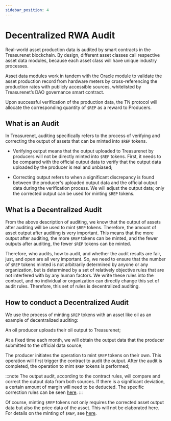 ```yaml
---
sidebar_position: 4
---
```


# Decentralized RWA Audit

Real-world asset production data is audited by smart contracts in the Treasurenet blockchain. By design, different asset classes call respective asset data modules, because each asset class will have unique industry processes.

Asset data modules work in tandem with the Oracle module to validate the asset production record from hardware meters by cross-referencing the production rates with publicly accessible sources, whitelisted by Treasurenet’s DAO governance smart contract.

Upon successful verification of the production data, the TN protocol will allocate the corresponding quantity of `$REP` as a reward to Producers.

## What is an Audit

In Treasurenet, auditing specifically refers to the process of verifying and correcting the output of assets that can be minted into `$REP` tokens.

- Verifying output means that the output uploaded to Treasurenet by producers will not be directly minted into `$REP` tokens. First, it needs to be compared with the official output data to verify that the output data uploaded by the producer is real and unbiased;

- Correcting output refers to when a significant discrepancy is found between the producer's uploaded output data and the official output data during the verification process. We will adjust the output data; only the corrected output can be used for minting `$REP` tokens.

## What is a Decentralized Audit

From the above description of auditing, we know that the output of assets after auditing will be used to mint `$REP` tokens. Therefore, the amount of asset output after auditing is very important. This means that the more output after auditing, the more `$REP` tokens can be minted, and the fewer outputs after auditing, the fewer `$REP` tokens can be minted.

Therefore, who audits, how to audit, and whether the audit results are fair, just, and open are all very important. So, we need to ensure that the number of `$REP` tokens minted is not arbitrarily determined by anyone or any organization, but is determined by a set of relatively objective rules that are not interfered with by any human factors. We write these rules into the contract, and no individual or organization can directly change this set of audit rules. Therefore, this set of rules is decentralized auditing.

## How to conduct a Decentralized Audit

We use the process of minting `$REP` tokens with an asset like oil as an example of decentralized auditing:

An oil producer uploads their oil output to Treasurenet;

At a fixed time each month, we will obtain the output data that the producer submitted to the official data source;

The producer initiates the operation to mint `$REP` tokens on their own. This operation will first trigger the contract to audit the output. After the audit is completed, the operation to mint `$REP` tokens is performed;

:::note
The output audit, according to the contract rules, will compare and correct the output data from both sources. If there is a significant deviation, a certain amount of margin will need to be deducted. The specific correction rules can be seen [here](/).
:::

Of course, minting `$REP` tokens not only requires the corrected asset output data but also the price data of the asset. This will not be elaborated here. For details on the minting of `$REP`, see [here](/).
